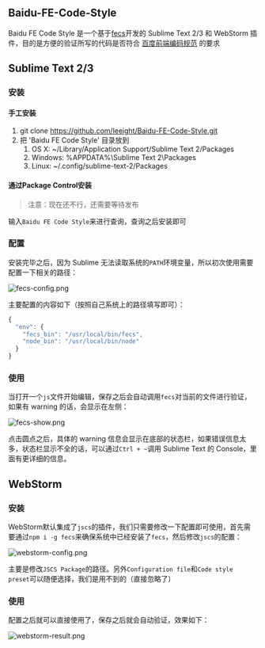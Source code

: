 ## Baidu-FE-Code-Style

Baidu FE Code Style 是一个基于[fecs](https://github.com/ecomfe/fecs)开发的 Sublime Text 2/3 和 WebStorm 插件，目的是方便的验证所写的代码是否符合 [百度前端编码规范](https://github.com/ecomfe/spec) 的要求

## Sublime Text 2/3

### 安装

#### 手工安装

1. git clone https://github.com/leeight/Baidu-FE-Code-Style.git
2. 把 'Baidu FE Code Style' 目录放到
   1. OS X: ~/Library/Application Support/Sublime Text 2/Packages
   2. Windows: %APPDATA%\Sublime Text 2\Packages
   3. Linux: ~/.config/sublime-text-2/Packages

#### 通过Package Control安装

> 注意：现在还不行，还需要等待发布

输入`Baidu FE Code Style`来进行查询，查询之后安装即可

### 配置

安装完毕之后，因为 Sublime 无法读取系统的`PATH`环境变量，所以初次使用需要配置一下相关的路径：

![fecs-config.png](http://ecma.bdimg.com/adtest/fecs-config-cf2d1959.png)

主要配置的内容如下（按照自己系统上的路径填写即可）：

```javascript
{
  "env": {
    "fecs_bin": "/usr/local/bin/fecs",
    "node_bin": "/usr/local/bin/node"
  }
}
```

### 使用

当打开一个`js`文件开始编辑，保存之后会自动调用`fecs`对当前的文件进行验证，如果有 warning 的话，会显示在左侧：

![fecs-show.png](http://ecma.bdimg.com/adtest/fecs-show-ba52dc3f.png)

点击圆点之后，具体的 warning 信息会显示在底部的状态栏，如果错误信息太多，状态栏显示不全的话，可以通过`Ctrl + ~`调用 Sublime Text 的 Console，里面有更详细的信息。

## WebStorm

### 安装

WebStorm默认集成了`jscs`的插件，我们只需要修改一下配置即可使用，首先需要通过`npm i -g fecs`来确保系统中已经安装了`fecs`，然后修改`jscs`的配置：

![webstorm-config.png](http://ecma.bdimg.com/adtest/webstorm-config-1bb84ea7.png)

主要是修改`JSCS Package`的路径。另外`Configuration file`和`Code style preset`可以随便选择，我们是用不到的（直接忽略了）

### 使用

配置之后就可以直接使用了，保存之后就会自动验证，效果如下：

![webstorm-result.png](http://ecma.bdimg.com/adtest/webstorm-result-c7aab9a3.png)
